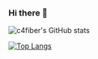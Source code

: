 ### Hi there 👋

![c4fiber's GitHub stats](https://github-readme-stats.vercel.app/api?username=c4fiber&show_icons=true&count_private=true&theme=solarized-light)

[![Top Langs](https://github-readme-stats.vercel.app/api/top-langs/?username=c4fiber&layout=compact&hide=css,javascript,perl,html,ruby,TeX&exclude_repo=jekyll-asset-path-plugin,c4fiber.github.io)](https://github.com/c4fiber/github-readme-stats)

<!--
**c4fiber/c4fiber** is a ✨ _special_ ✨ repository because its `README.md` (this file) appears on your GitHub profile.

Here are some ideas to get you started:

- 🔭 I’m currently working on ...
- 🌱 I’m currently learning ...
- 👯 I’m looking to collaborate on ...
- 🤔 I’m looking for help with ...
- 💬 Ask me about ...
- 📫 How to reach me: ...
- 😄 Pronouns: ...
- ⚡ Fun fact: ...
-->
